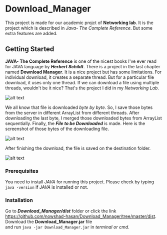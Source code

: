 # Download_Manager
This project is made for our academic projct of **Networking lab**. It is the project which is described in _Java- The Complete Reference_. But some extra features are added.

## Getting Started
**JAVA- The Complete Reference** is one of the nicest books I've ever read for JAVA language by **_Herbert Schildt_**. There is a project in the last chapter named **Download Manager**. It is a nice project but has some limitations. For individual download, it creates a separate thread. But for a particular file download, it uses only one thread. If we can download a file using multiple threads, wouldn't be it nice? That's the project I did in my _Networking Lab_.  

![alt text](https://github.com/nowshad-hasan/Download_Manager/blob/master/Screenshots/screenshot_1.png)

We all know that file is downloaded _byte by byte_. So, I save those bytes from the server in different ArrayList from different threads. After downloading the last byte, I merged those downloaded bytes from ArrayList sequentially. Finally, the **_File to be Downloaded_** is made. Here is the screenshot of those bytes of the downloading file.

![alt text](https://github.com/nowshad-hasan/Download_Manager/blob/master/Screenshots/screenshot_3.JPG)

After finishing the download, the file is saved on the destination folder. 

![alt text](https://github.com/nowshad-hasan/Download_Manager/blob/master/Screenshots/screenshot_2.JPG)

### Prerequisites 
You need to install _JAVA_ for running this project. Please check by typing `java -version` if _JAVA_ is installed or not. 

### Installation
 Go to **_Download_Manager/dist_** folder or click the link https://github.com/nowshad-hasan/Download_Manager/tree/master/dist.
 Download the **Download_Manager.jar** file </br> and run `java -jar Download_Manager.jar` in _terminal or cmd_.
